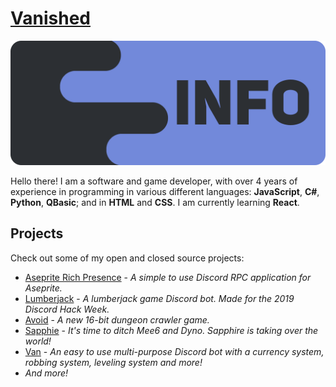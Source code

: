 # [Vanished](https://github.com/vanishedvan/vanishedvan)

![Information](./assets/vanished_info.png)

Hello there! I am a software and game developer, with over 4 years of experience in programming in various different languages: **JavaScript**, **C#**, **Python**, **QBasic**; and in **HTML** and **CSS**. I am currently learning **React**.

## Projects

Check out some of my open and closed source projects:
- [Aseprite Rich Presence](https://github.com/vanishedvan/aseprite-rich-presence) - _A simple to use Discord RPC application for Aseprite._
- [Lumberjack](https://github.com/vanishedvan/lumberjack) - _A lumberjack game Discord bot. Made for the 2019 Discord Hack Week._
- [Avoid](https://discord.gg/epic) - _A new 16-bit dungeon crawler game._
- [Sapphie](https://sapphirebot.com) - _It's time to ditch Mee6 and Dyno. Sapphire is taking over the world!_
- [Van](https://vanme.me) - _An easy to use multi-purpose Discord bot with a currency system, robbing system, leveling system and more!_
- _And more!_
